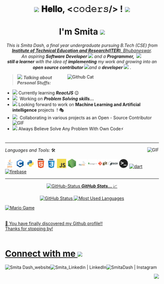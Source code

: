 
<h1 align="center"><img src="https://github.com/SmitaDash20/SmitaDash20/blob/main/Assets/Hi.gif" width="30px">   𝐇𝐞𝐥𝐥𝐨, <𝚌𝚘𝚍𝚎𝚛𝚜/> ! <img src="https://github.com/SmitaDash20/SmitaDash20/blob/main/Assets/Earth.gif" width="24px"> 
<br>
<h1 align="center">I'm Smita  <img src="https://github.com/SmitaDash20/SmitaDash20/blob/main/Assets/Developer.gif" width="80px">
</h1>

<p align="center">
  <em>
    This is Smita Dash, a final year undergraduate pursuing B.Tech (CSE) from <a href="https://www.soa.ac.in/iter"> <b>Institute of Technical Education and Research(ITER)</b>, Bhubaneswar</a>. <br>
    An aspiring <b>Software Developer  </b> <img src="https://media.giphy.com/media/7TcdtHOCxo3meUvPgj/giphy.gif" width="30px">   and a <b>Programmer, </b>&nbsp;<img src="https://media.giphy.com/media/7j2hfyeVcDtf2/giphy.gif" width="36px">&nbsp <br><b>still a learner</b>
    with the idea of <b>implementing</b> my work and growing into an <b>open source contributor </b> <img src="https://github.com/SmitaDash20/SmitaDash20/blob/main/Assets/Rocket.gif" width="18px">and a
    <b>developer</b> <img src="https://github.com/SmitaDash20/SmitaDash20/blob/main/Assets/Medal.gif" width="20px">&nbsp.
  </em>
</p>

<img align="right" width=300px alt="Github Cat" src="https://camo.githubusercontent.com/3b7c592ede97b6138ffd4b1cc1541c2f3b11fd39/687474703a2f2f33312e6d656469612e74756d626c722e636f6d2f31376665613932306666333665663466356238373764353231366137616164392f74756d626c725f6d6f39786a65387a5a34317163626975666f315f313238302e676966" />

> <img src="https://media.giphy.com/media/ObNTw8Uzwy6KQ/giphy.gif" width="30px">&nbsp;**_Talking about Personal Stuffs:_**

- <img src="https://github.com/SmitaDash20/SmitaDash20/blob/main/Assets/wave.gif" width="30px">&nbsp;Currently learning **_ReactJS_** 😉
- <img src="https://github.com/SmitaDash20/SmitaDash20/blob/main/Assets/gandalf_parrot.gif" width="30px">&nbsp; Working on **_Problem Solving skills..._**
- <img src="https://github.com/SmitaDash20/SmitaDash20/blob/main/Assets/headbang.gif" width="30px">&nbsp;Looking forward to work on **Machine Learning and Artificial intelligence**  projects &nbsp;! 🎭
- <img src="https://media.giphy.com/media/mG7xN3NU7WeUUGiKjM/giphy.gif" width="30px">&nbsp; Collaborating in various projects as an Open - Source Contributor <img alt="GIF" src="https://github.com/SmitaDash20/SmitaDash20/blob/main/Assets/powerup.gif" width="20vw" />  
- <img src="https://github.com/SmitaDash20/SmitaDash20/blob/main/Assets/hmm.gif" width="30px">&nbsp;Always Believe Solve Any Problem With Own Code⚡️
<br><br>

<hr>

_Languages and Tools:_ 🛠  <img align="right" alt="GIF" height="60px" src="https://media.giphy.com/media/du3J3cXyzhj75IOgvA/giphy.gif" />

<code><img height="30" src="https://raw.githubusercontent.com/github/explore/80688e429a7d4ef2fca1e82350fe8e3517d3494d/topics/java/java.png"></code>
<code><img height="30" src="https://raw.githubusercontent.com/github/explore/80688e429a7d4ef2fca1e82350fe8e3517d3494d/topics/c/c.png"></code>
<code><img height="30" src="https://raw.githubusercontent.com/github/explore/80688e429a7d4ef2fca1e82350fe8e3517d3494d/topics/python/python.png"></code>
<code><img height="30" src="https://raw.githubusercontent.com/github/explore/80688e429a7d4ef2fca1e82350fe8e3517d3494d/topics/html/html.png"></code>
<code><img height="30" src="https://raw.githubusercontent.com/github/explore/5c058a388828bb5fde0bcafd4bc867b5bb3f26f3/topics/css/css.png"></code>
<code><img height="30" src="https://raw.githubusercontent.com/github/explore/80688e429a7d4ef2fca1e82350fe8e3517d3494d/topics/javascript/javascript.png"></code>
<code><img height="30" src="https://raw.githubusercontent.com/github/explore/80688e429a7d4ef2fca1e82350fe8e3517d3494d/topics/nodejs/nodejs.png"></code>
<code><img height="30" src="https://raw.githubusercontent.com/github/explore/80688e429a7d4ef2fca1e82350fe8e3517d3494d/topics/mysql/mysql.png"></code>
<code><img height="30" src="https://raw.githubusercontent.com/github/explore/80688e429a7d4ef2fca1e82350fe8e3517d3494d/topics/mongodb/mongodb.png"></code>
<code><img height="30" src="https://raw.githubusercontent.com/github/explore/80688e429a7d4ef2fca1e82350fe8e3517d3494d/topics/git/git.png"></code>
<code><img height="30" src="https://raw.githubusercontent.com/github/explore/80688e429a7d4ef2fca1e82350fe8e3517d3494d/topics/bash/bash.png"></code>
<code><img height="30" src="https://raw.githubusercontent.com/github/explore/80688e429a7d4ef2fca1e82350fe8e3517d3494d/topics/terminal/terminal.png"></code>
<a href="https://dart.dev" target="_blank"> <img src="https://www.vectorlogo.zone/logos/dartlang/dartlang-icon.svg" alt="dart" width="30" height="30"/> </a>
<a href="https://firebase.google.com/" target="_blank"> <img src="https://www.vectorlogo.zone/logos/firebase/firebase-icon.svg" alt="firebase" width="30" height="30"/> 

<hr>

<p align="center">
<img src="https://media.giphy.com/media/VgCDAzcKvsR6OM0uWg/giphy.gif" width="30px" alt="GitHub-Status"/>&nbsp;<i><b>GitHub Stats... </b></i>📈<br><br>
<img src="https://github-readme-stats.vercel.app/api?username=SmitaDash20&count_private=true&show_icons=true&theme=radical" alt="GitHub Status"/>
<img src = "https://github-readme-stats.vercel.app/api/top-langs/?username=SmitaDash20&show_icons=true&layout=compact&theme=radical" alt="Most Used Languages">
</p>
<!--
<hr>
<details align="center">

<br />
<br />
</details>
-->

<img src="https://github.com/SmitaDash20/SmitaDash20/blob/main/Assets/Mario_Gameplay.gif" alt="Mario Game" width="980">
<br>
<br>
<br>
🔭 You have finally discovered my Github profile!!
<br>Thanks for stopping by!
<br>
<br>

# Connect with me <img src="https://github.com/SmitaDash20/SmitaDash20/blob/main/Assets/Handshake.gif" height="32px">

[<img align="left" alt="Smita Dash_website" height="30px" src="https://www.flaticon.com/svg/static/icons/svg/2996/2996826.svg" />](https://SmitaDash20.github.io/PersonalPortfolio/)

[<img align="left" alt="Smita_Linkedin | LinkedIn" height="30px" src="https://www.flaticon.com/svg/static/icons/svg/725/725337.svg"/>](https://www.linkedin.com/in/smita-dash-951810201)

[<img align="left" alt="SmitaDash | Instagram" height="30px" src="https://image.flaticon.com/icons/svg/725/725278.svg" />](https://www.instagram.com/__smita__dash__)

<img align="right" src="http://estruyf-github.azurewebsites.net/api/VisitorHit?user=SmitaDash20&repo=SmitaDash20&countColorcountColor&countColor=%237B1E7B"/>